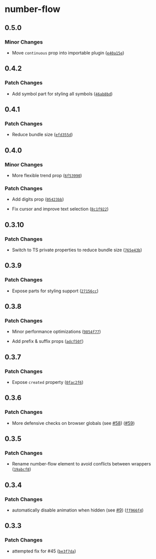 # number-flow

## 0.5.0

### Minor Changes

- Move `continuous` prop into importable plugin ([`e40a15e`](https://github.com/barvian/number-flow/commit/e40a15e3df55727a196ba1dc9a1230139f4d69ff))

## 0.4.2

### Patch Changes

- Add symbol part for styling all symbols ([`46ab8bd`](https://github.com/barvian/number-flow/commit/46ab8bd96467b1e27383546ce67a9889263ad0eb))

## 0.4.1

### Patch Changes

- Reduce bundle size ([`efd355d`](https://github.com/barvian/number-flow/commit/efd355dda6c5005f5dec8bba0c4a0ff705144ee3))

## 0.4.0

### Minor Changes

- More flexible trend prop ([`6f53990`](https://github.com/barvian/number-flow/commit/6f539906a439f567d50667d9fe9d52de4e2a4bd0))

### Patch Changes

- Add digits prop ([`05423bb`](https://github.com/barvian/number-flow/commit/05423bbe4f0f4dab8caf442032fae9ecfccdbf94))

- Fix cursor and improve text selection ([`8c1f922`](https://github.com/barvian/number-flow/commit/8c1f92232375bc35cf4a3b5f8136206c70918809))

## 0.3.10

### Patch Changes

- Switch to TS private properties to reduce bundle size ([`765e43b`](https://github.com/barvian/number-flow/commit/765e43b4f2670ec532b5ef69b745d5d350f51bdd))

## 0.3.9

### Patch Changes

- Expose parts for styling support ([`27156cc`](https://github.com/barvian/number-flow/commit/27156cc3d4750d06293b7022afca492024f4bea4))

## 0.3.8

### Patch Changes

- Minor performance optimizations ([`9854f77`](https://github.com/barvian/number-flow/commit/9854f77e11561fe119bf9009ae1369389a64ba15))

- Add prefix & suffix props ([`adcf50f`](https://github.com/barvian/number-flow/commit/adcf50f93eec1f6a469004ab58aae4b2799b3c14))

## 0.3.7

### Patch Changes

- Expose `created` property ([`0fac2f6`](https://github.com/barvian/number-flow/commit/0fac2f69b239048054755c556afc3f0eb65767c9))

## 0.3.6

### Patch Changes

- More defensive checks on browser globals (see [#58](https://github.com/barvian/number-flow/issues/58)) ([#59](https://github.com/barvian/number-flow/pull/59))

## 0.3.5

### Patch Changes

- Rename number-flow element to avoid conflicts between wrappers ([`19abcf8`](https://github.com/barvian/number-flow/commit/19abcf88f7d7bd34332f5e1c42e647a0e81725ac))

## 0.3.4

### Patch Changes

- automatically disable animation when hidden (see [#9](https://github.com/barvian/number-flow/issues/9)) ([`ff966f4`](https://github.com/barvian/number-flow/commit/ff966f489eaeeacc72b35a8ee4c8cc13fe894eb6))

## 0.3.3

### Patch Changes

- attempted fix for #45 ([`be3f7da`](https://github.com/barvian/number-flow/commit/be3f7da7ee88b6ab35f67736c98edcfb6909543d))
